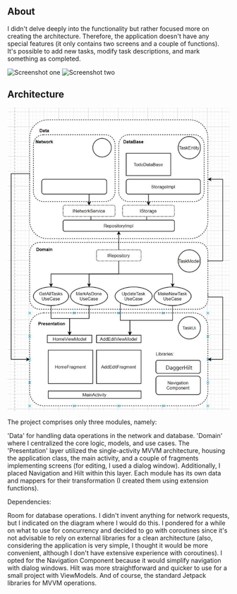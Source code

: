 ## About

I didn't delve deeply into the functionality but rather focused more on creating the architecture. 
Therefore, the application doesn't have any special features (it only contains two screens and a couple of functions). 
It's possible to add new tasks, modify task descriptions, and mark something as completed.

![Screenshot one](https://github.com/ShMike6491/TodoAppCleanMVVM/blob/master/screenshot_1.jpeg)
![Screenshot two](https://github.com/ShMike6491/TodoAppCleanMVVM/blob/master/screenshot_2.jpeg)

## Architecture

![Architecture Example](https://github.com/ShMike6491/TodoAppCleanMVVM/blob/master/architecture.jpg)

The project comprises only three modules, namely:

'Data' for handling data operations in the network and database.
'Domain' where I centralized the core logic, models, and use cases.
The 'Presentation' layer utilized the single-activity MVVM architecture, housing the application class, the main activity, and a couple of fragments implementing screens (for editing, I used a dialog window). Additionally, I placed Navigation and Hilt within this layer.
Each module has its own data and mappers for their transformation (I created them using extension functions).

Dependencies:

Room for database operations. I didn't invent anything for network requests, but I indicated on the diagram where I would do this. 
I pondered for a while on what to use for concurrency and decided to go with coroutines since it's not advisable to rely on external libraries for a clean architecture 
(also, considering the application is very simple, I thought it would be more convenient, although I don't have extensive experience with coroutines). 
I opted for the Navigation Component because it would simplify navigation with dialog windows. 
Hilt was more straightforward and quicker to use for a small project with ViewModels. And of course, the standard Jetpack libraries for MVVM operations.
